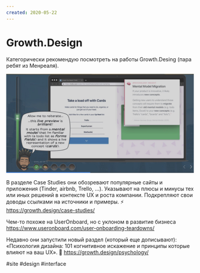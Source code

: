 ```yaml
---
created: 2020-05-22
---
```


# Growth.Design

Категорически рекомендую посмотреть на работы Growth.Desing (пара ребят из Менреаля).

![Growth.Design screenshot](growth.design.jpeg "Growth.Design screenshot")

В разделе Case Studies они обозревают популярные сайты и приложения (Tinder, airbnb, Trello, ...).
Указывают на плюсы и минусы тех или иных решений в контексте UX и роста компании.
Подкрепляют свои доводы ссылками на источники и примеры.
⚡️ https://growth.design/case-studies/

Чем-то похоже на UserOnboard, но с уклоном в развитие бизнеса
https://www.useronboard.com/user-onboarding-teardowns/

Недавно они запустили новый раздел (который еще дописывают): «Психология дизайна: 101 когнитивное искажение и принципы которые влияют на ваш UX».
🧠 https://growth.design/psychology/

#site #design #interface
